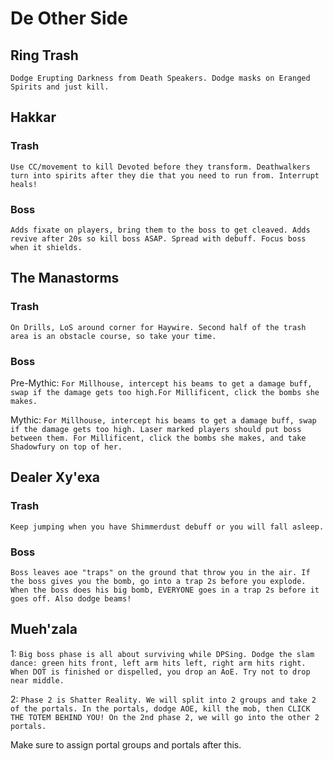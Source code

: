 # De Other Side
## Ring Trash

`Dodge Erupting Darkness from Death Speakers. Dodge masks on Eranged Spirits and just kill.`

## Hakkar
### Trash
`Use CC/movement to kill Devoted before they transform. Deathwalkers turn into spirits after they die that you need to run from. Interrupt heals!`

### Boss
`Adds fixate on players, bring them to the boss to get cleaved. Adds revive after 20s so kill boss ASAP. Spread with debuff. Focus boss when it shields.`

## The Manastorms
### Trash
`On Drills, LoS around corner for Haywire. Second half of the trash area is an obstacle course, so take your time.`

### Boss
Pre-Mythic: `For Millhouse, intercept his beams to get a damage buff, swap if the damage gets too high.For Millificent, click the bombs she makes.`

Mythic: `For Millhouse, intercept his beams to get a damage buff, swap if the damage gets too high. Laser marked players should put boss between them. For Millificent, click the bombs she makes, and take Shadowfury on top of her.`

## Dealer Xy'exa
### Trash
`Keep jumping when you have Shimmerdust debuff or you will fall asleep.`

### Boss
`Boss leaves aoe "traps" on the ground that throw you in the air. If the boss gives you the bomb, go into a trap 2s before you explode. When the boss does his big bomb, EVERYONE goes in a trap 2s before it goes off. Also dodge beams!`

## Mueh'zala
1: `Big boss phase is all about surviving while DPSing. Dodge the slam dance: green hits front, left arm hits left, right arm hits right. When DOT is finished or dispelled, you drop an AoE. Try not to drop near middle.`

2: `Phase 2 is Shatter Reality. We will split into 2 groups and take 2 of the portals. In the portals, dodge AOE, kill the mob, then CLICK THE TOTEM BEHIND YOU! On the 2nd phase 2, we will go into the other 2 portals.`

Make sure to assign portal groups and portals after this.
